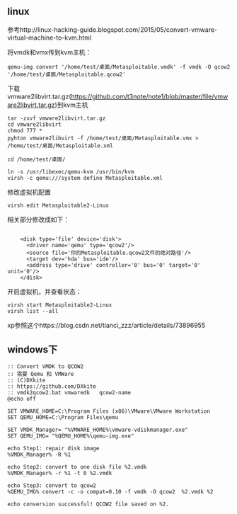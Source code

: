 ## linux

参考http://linux-hacking-guide.blogspot.com/2015/05/convert-vmware-virtual-machine-to-kvm.html

将vmdk和vmx传到kvm主机：
```
qemu-img convert '/home/test/桌面/Metasploitable.vmdk' -f vmdk -O qcow2 '/home/test/桌面/Metasploitable.qcow2'
```
下载vmware2libvirt.tar.gz(https://github.com/t3note/note1/blob/master/file/vmware2libvirt.tar.gz)到kvm主机
```
tar -zxvf vmware2libvirt.tar.gz
cd vmware2libvirt
chmod 777 *
pyhton vmware2libvirt -f /home/test/桌面/Metasploitable.vmx > /home/test/桌面/Metasploitable.xml

cd /home/test/桌面/

ln -s /usr/libexec/qemu-kvm /usr/bin/kvm
virsh -c qemu:///system define Metasploitable.xml
```
修改虚拟机配置
```
virsh edit Metasploitable2-Linux
```
相关部分修改成如下：
```

    <disk type='file' device='disk'>
      <driver name='qemu' type='qcow2'/>
      <source file='你的Metasploitable.qcow2文件的绝对路径'/>
      <target dev='hda' bus='ide'/>
      <address type='drive' controller='0' bus='0' target='0' unit='0'/>
    </disk>
```
开启虚拟机，并查看状态：
```
virsh start Metasploitable2-Linux
virsh list --all
```

xp参照这个https://blog.csdn.net/tianci_zzz/article/details/73896955

## windows下
```
:: Convert VMDK to QCOW2
:: 需要 Qemu 和 VMWare
:: (C)DXkite 
:: https://github.com/DXkite
:: vmdk2qcow2.bat vmwaredk   qcow2-name
@echo off

SET VMWARE_HOME=C:\Program Files (x86)\VMware\VMware Workstation
SET QEMU_HOME=C:\Program Files\qemu

SET VMDK_Manager= "%VMWARE_HOME%\vmware-vdiskmanager.exe"
SET QEMU_IMG= "%QEMU_HOME%\qemu-img.exe"

echo Step1: repair disk image
%VMDK_Manager% -R %1 

echo Step2: convert to one disk file %2.vmdk
%VMDK_Manager% -r %1 -t 0 %2.vmdk

echo Step3: convert to qcow2
%QEMU_IMG% convert -c -o compat=0.10 -f vmdk -O qcow2  %2.vmdk %2

echo conversion successful! QCOW2 file saved on %2.
```
